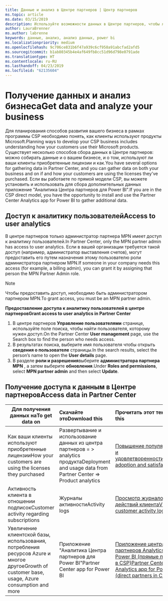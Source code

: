 ```yaml
---
title: Данные и анализ в Центре партнеров | Центр партнеров
ms.topic: article
ms.date: 03/15/2019
description: Используйте возможности данных в Центре партнеров, чтобы лучше понять свой бизнес.
author: LauraBrenner
ms.author: labrenne
keywords: данные, анализ, анализ данных, power bi
ms.localizationpriority: medium
ms.openlocfilehash: 9c706ce831b6f47a939c6cf958a91abcfad2afd5
ms.sourcegitcommit: b1ab80345b4e4af649fb8cc51d96d798e0791ade
ms.translationtype: HT
ms.contentlocale: ru-RU
ms.lasthandoff: 04/23/2019
ms.locfileid: "62135604"
---
```

# <a name="get-data-and-analyze-your-business"></a><span data-ttu-id="73697-104">Получение данных и анализ бизнеса</span><span class="sxs-lookup"><span data-stu-id="73697-104">Get data and analyze your business</span></span> 

<span data-ttu-id="73697-105">Для планирования способов развития вашего бизнеса в рамках программы CSP необходимо понять, как клиенты используют продукты Microsoft.</span><span class="sxs-lookup"><span data-stu-id="73697-105">Planning ways to develop your CSP business includes understanding how your customers use their Microsoft products.</span></span> <span data-ttu-id="73697-106">Существует несколько способов сбора данных в Центре партнеров: можно собирать данные и о вашем бизнесе, и о том, используют ли ваши клиенты приобретенные лицензии и как.</span><span class="sxs-lookup"><span data-stu-id="73697-106">You have several options for gathering data in Partner Center, and you can gather data on both your business and on if and how your customers are using the licenses they've purchased.</span></span> <span data-ttu-id="73697-107">Если вы работаете по прямой модели CSP, вы можете установить и использовать для сбора дополнительных данных приложение "Аналитика Центра партнеров для Power BI".</span><span class="sxs-lookup"><span data-stu-id="73697-107">If you are in the CSP direct model, you have the opportunity to install and use the Partner Center Analytics app for Power BI to gather additional data.</span></span>

## <a name="access-to-user-analytics"></a><span data-ttu-id="73697-108">Доступ к аналитику пользователей</span><span class="sxs-lookup"><span data-stu-id="73697-108">Access to user analytics</span></span>

<span data-ttu-id="73697-109">В центре партнеров только администратор партнера MPN имеет доступ к аналитику пользователей.</span><span class="sxs-lookup"><span data-stu-id="73697-109">In Partner Center, only the MPN partner admin has access to user analytics.</span></span> <span data-ttu-id="73697-110">Если в вашей организации требуется такой доступ (например, администратор выставления счетов), могут предоставить его путем назначения этому пользователю роли администратора партнером MPN.</span><span class="sxs-lookup"><span data-stu-id="73697-110">If someone in your company needs this access (for example, a billing admin), you can grant it by assigning that person the MPN Partner Admin role.</span></span>

>[!NOTE] 
><span data-ttu-id="73697-111">Чтобы предоставить доступ, необходимо быть администратором партнером MPN.</span><span class="sxs-lookup"><span data-stu-id="73697-111">To grant access, you must be an MPN partner admin.</span></span>

<span data-ttu-id="73697-112">**Предоставление доступа к аналитику пользователей в центре партнеров**</span><span class="sxs-lookup"><span data-stu-id="73697-112">**Grant access to user analytics in Partner Center**</span></span> 

1.  <span data-ttu-id="73697-113">В центре партнеров **Управление пользователями** странице, используйте поле поиска, чтобы найти пользователя, которому нужен доступ.</span><span class="sxs-lookup"><span data-stu-id="73697-113">On the Partner Center **User management** page, use the Search box to find the person who needs access.</span></span>
2.  <span data-ttu-id="73697-114">В результатах поиска, выберите имя пользователя чтобы открыть **сведения о пользователе** страницы.</span><span class="sxs-lookup"><span data-stu-id="73697-114">In the search results, select the person’s name to open the **User details** page.</span></span>
3.  <span data-ttu-id="73697-115">В разделе **роли и разрешения**выберите **администратора партнера MPN** , а затем выберите **обновления**.</span><span class="sxs-lookup"><span data-stu-id="73697-115">Under **Roles and permissions**, select **MPN partner admin** and then select **Update**.</span></span>

 
## <a name="access-data-in-partner-center"></a><span data-ttu-id="73697-116">Получение доступа к данным в Центре партнеров</span><span class="sxs-lookup"><span data-stu-id="73697-116">Access data in Partner Center</span></span>

|<span data-ttu-id="73697-117">**Для получения данных на**</span><span class="sxs-lookup"><span data-stu-id="73697-117">**To get data on**</span></span>   |<span data-ttu-id="73697-118">**Скачайте это**</span><span class="sxs-lookup"><span data-stu-id="73697-118">**Download this**</span></span>   |<span data-ttu-id="73697-119">**Прочитать этот текст**</span><span class="sxs-lookup"><span data-stu-id="73697-119">**Read this**</span></span>   | <span data-ttu-id="73697-120">**Применяется к**</span><span class="sxs-lookup"><span data-stu-id="73697-120">**Applies to**</span></span>    |
|---------------------|:-----------------------|:---------------|:--------------|
|<span data-ttu-id="73697-121">Как ваши клиенты используют приобретенные лицензии</span><span class="sxs-lookup"><span data-stu-id="73697-121">How your customers are using the licenses they purchased</span></span>   |<span data-ttu-id="73697-122">Развертывание и использование данных из центра партнеров = > analytics продукта</span><span class="sxs-lookup"><span data-stu-id="73697-122">Deployment and usage data from Partner Center => Product analytics</span></span>   |[<span data-ttu-id="73697-123">Повышение популярности и удовлетворенности</span><span class="sxs-lookup"><span data-stu-id="73697-123">Increase adoption and satisfaction</span></span>](increasing-adoption-and-satisfaction.md)|<span data-ttu-id="73697-124">Партнеры CSP</span><span class="sxs-lookup"><span data-stu-id="73697-124">CSP partners</span></span>|
|<span data-ttu-id="73697-125">Активность клиента в отношении подписок</span><span class="sxs-lookup"><span data-stu-id="73697-125">Customer activity regarding subscriptions</span></span>   |<span data-ttu-id="73697-126">Журналы активности</span><span class="sxs-lookup"><span data-stu-id="73697-126">Activity logs</span></span>   |[<span data-ttu-id="73697-127">Просмотр журналов действий клиента</span><span class="sxs-lookup"><span data-stu-id="73697-127">View customer activity logs</span></span>](activity-logs.md)|<span data-ttu-id="73697-128">Партнеры CSP</span><span class="sxs-lookup"><span data-stu-id="73697-128">CSP partners</span></span>   |
|<span data-ttu-id="73697-129">Увеличение клиентской базы, использования, потребления ресурсов Azure и многое другое</span><span class="sxs-lookup"><span data-stu-id="73697-129">Growth of customer base, usage, Azure consumption and more</span></span>   |<span data-ttu-id="73697-130">Приложение "Аналитика Центра партнеров для Power BI"</span><span class="sxs-lookup"><span data-stu-id="73697-130">Partner Center app for Power BI</span></span>   |[<span data-ttu-id="73697-131">Приложение центра партнеров Analytics для Power BI (прямые партнеры в CSP)</span><span class="sxs-lookup"><span data-stu-id="73697-131">Partner Center Analytics app for Power BI (direct partners in CSP)</span></span>](power-bi-app-for-direct-partners.md)|<span data-ttu-id="73697-132">Прямые партнеры CSP</span><span class="sxs-lookup"><span data-stu-id="73697-132">CSP direct partners</span></span>|






